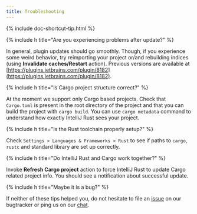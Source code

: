 ```yaml
---
title: Troubleshooting
---
```


{% include doc-shortcut-tip.html %}

{% include h title="Are you experiencing problems after update?" %}

In general, plugin updates should go smoothly. Though, if you experience some
weird behavior, try reimporting your project or/and rebuilding indices (using
**Invalidate caches/Restart** action). Previous versions are available at
[https://plugins.jetbrains.com/plugin/8182](https://plugins.jetbrains.com/plugin/8182).


{% include h title="Is Cargo project structure correct?" %}

At the moment we support only Cargo based projects. Check that `Cargo.toml` is
present in the root directory of the project and that you can build the project
with `cargo build`. You can use `cargo metadata` command to understand how
exactly IntelliJ Rust sees your project.


{% include h title="Is the Rust toolchain properly setup?" %}

Check `Settings > Languages & Frameworks > Rust` to see if paths to `cargo`,
`rustc` and standard library are set up correctly.


{% include h title="Do IntelliJ Rust and Cargo work together?" %}

Invoke **Refresh Cargo project** action to force IntelliJ Rust to update Cargo
related project info. You should see a notification about successful update.


{% include h title="Maybe it is a bug?" %}

If neither of these tips helped you, do not hesitate to file an [issue] on our
bugtracker or ping us on our [chat].


[issue]: https://github.com/intellij-rust/intellij-rust/issues
[chat]: https://gitter.im/intellij-rust/intellij-rust
[Cargo]: http://doc.crates.io/guide.html
